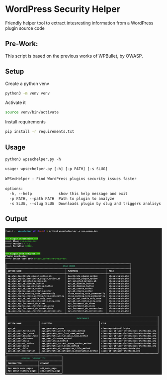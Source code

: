 # WordPress Security Helper

Friendly helper tool to extract intesresting information from a WordPress plugin source code

## Pre-Work:

This script is based on the previous works of WPBullet, by OWASP.

## Setup

Create a python venv
```bash
python3 -m venv venv
```

Activate it
```bash
source venv/bin/activate
```

Install requirements
```bash
pip install -r requirements.txt
```

## Usage

```python
python3 wpsechelper.py -h
```

```
usage: wpsechelper.py [-h] [-p PATH] [-s SLUG]

WPSecHelper - Find WordPress plugins security issues faster

options:
  -h, --help            show this help message and exit
  -p PATH, --path PATH  Path to plugin to analyze
  -s SLUG, --slug SLUG  Downloads plugin by slug and triggers analisys
```

## Output

![Output sample](output.png)